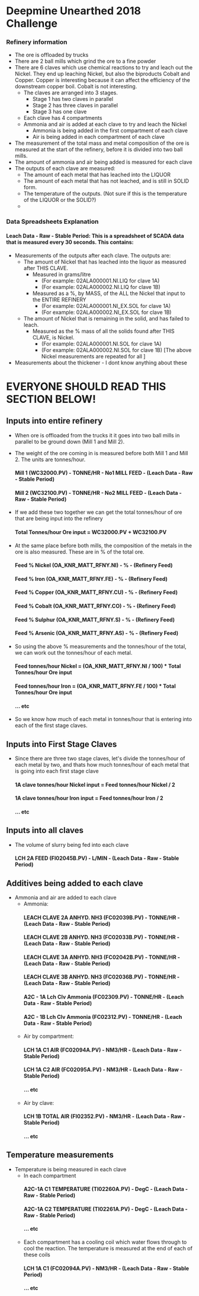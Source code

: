 # Deepmine Unearthed 2018 Challenge

### Refinery information
- The ore is offloaded by trucks
- There are 2 ball mills which grind the ore to a fine powder
- There are 6 claves which use chemical reactions to try and leach out the Nickel. They end up leaching Nickel, but also the biproducts Cobalt and Copper. Copper is interesting because it can affect the efficiency of the downstream copper boil. Cobalt is not interesting.
    - The claves are arranged into 3 stages.
        - Stage 1 has two claves in parallel
        - Stage 2 has three claves in parallel
        - Stage 3 has one clave
    - Each clave has 4 compartments
    - Ammonia and air is added at each clave to try and leach the Nickel
        - Ammonia is being added in the first compartment of each clave
        - Air is being added in each compartment of each clave
- The measurement of the total mass and metal composition of the ore is measured at the start of the refinery, before it is divided into two ball mills.
- The amount of ammonia and air being added is measured for each clave
- The outputs of each clave are measured:
    - The amount of each metal that has leached into the LIQUOR    
    - The amount of each metal that has not leached, and is still in SOLID form.
    - The temperature of the outputs. (Not sure if this is the temperature of the LIQUOR or the SOLID?)
    - 

### Data Spreadsheets Explanation
#### Leach Data - Raw - Stable Period: This  is a spreadsheet of SCADA data that is measured every 30 seconds. This contains:
- Measurements of the outputs after each clave. The outputs are:
    - The amount of Nickel that has leached into the liquor as measured after THIS CLAVE.
        - Measured in grams/litre
            - (For example: 02ALA000001.NI.LIQ for clave 1A)
            - (For example: 02ALA000002.NI.LIQ for clave 1B)
        - Measured as a %, by MASS, of the ALL the Nickel that input to the ENTIRE REFINERY
            - (For example: 02ALA000001.NI_EX.SOL for clave 1A)
            - (For example: 02ALA000002.NI_EX.SOL for clave 1B)
    - The amount of Nickel that is remaining in the solid, and has failed to leach. 
        - Measured as the % mass of all the solids found after THIS CLAVE, is Nickel.
            - (For example: 02ALA000001.NI.SOL for clave 1A)
            - (For example: 02ALA000002.NI.SOL for clave 1B)
    [The above Nickel measurements are repeated for all ]
- Measurements about the thickener - I dont know anything about these

# EVERYONE SHOULD READ THIS SECTION BELOW!

## Inputs into entire refinery

- When ore is offloaded from the trucks it it goes into two ball mills in parallel to be ground down (Mill 1 and Mill 2).
- The weight of the ore coming in is measured before both Mill 1 and Mill 2. The units are tonnes/hour.
	#### Mill 1 (WC32000.PV) - TONNE/HR - No1 MILL FEED - (Leach Data - Raw - Stable Period)
	#### Mill 2 (WC32100.PV) - TONNE/HR - No2 MILL FEED - (Leach Data - Raw - Stable Period)

- If we add these two together we can get the total tonnes/hour of ore that are being input into the refinery
	#### Total Tonnes/hour Ore input = WC32000.PV + WC32100.PV
	
- At the same place before both mills, the composition of the metals in the ore is also measured. These are in % of the total ore.
	#### Feed % Nickel (OA_KNR_MATT_RFNY.NI) - % - (Refinery Feed)
	#### Feed % Iron (OA_KNR_MATT_RFNY.FE) - % - (Refinery Feed)
	#### Feed % Copper (OA_KNR_MATT_RFNY.CU) - % - (Refinery Feed)
	#### Feed % Cobalt (OA_KNR_MATT_RFNY.CO) - % - (Refinery Feed)
	#### Feed % Sulphur (OA_KNR_MATT_RFNY.S) - % - (Refinery Feed)
	#### Feed % Arsenic (OA_KNR_MATT_RFNY.AS) - % - (Refinery Feed)
	
- So using the above % measurements and the tonnes/hour of the total, we can work out the tonnes/hour of each metal.
	#### Feed tonnes/hour Nickel = (OA_KNR_MATT_RFNY.NI / 100) * Total Tonnes/hour Ore input
	#### Feed tonnes/hour Iron = (OA_KNR_MATT_RFNY.FE / 100) * Total Tonnes/hour Ore input
	#### ... etc

- So we know how much of each metal in tonnes/hour that is entering into each of the first stage claves.

## Inputs into First Stage Claves

- Since there are three two stage claves, let's divide the tonnes/hour of each metal by two, and thats how much tonnes/hour of each metal that is going into each first stage clave
	#### 1A clave tonnes/hour Nickel input = Feed tonnes/hour Nickel / 2
	#### 1A clave tonnes/hour Iron input = Feed tonnes/hour Iron / 2
	#### ... etc

## Inputs into all claves
- The volume of slurry being fed into each clave
    #### LCH 2A FEED (FI02045B.PV) - L/MIN - (Leach Data - Raw - Stable Period)

## Additives being added to each clave

- Ammonia and air are added to each clave
    - Ammonia:
        #### LEACH CLAVE 2A ANHYD. NH3 (FC02039B.PV) - TONNE/HR - (Leach Data - Raw - Stable Period)
        #### LEACH CLAVE 2B ANHYD. NH3 (FC02033B.PV) - TONNE/HR - (Leach Data - Raw - Stable Period)
        #### LEACH CLAVE 3A ANHYD. NH3 (FC02042B.PV) - TONNE/HR - (Leach Data - Raw - Stable Period)
        #### LEACH CLAVE 3B ANHYD. NH3 (FC02036B.PV) - TONNE/HR - (Leach Data - Raw - Stable Period)
        #### A2C - 1A Lch Clv Ammonia (FC02309.PV) - TONNE/HR - (Leach Data - Raw - Stable Period)
        #### A2C - 1B Lch Clv Ammonia (FC02312.PV) - TONNE/HR - (Leach Data - Raw - Stable Period)
    - Air by compartment:
        #### LCH 1A C1 AIR (FC02094A.PV) - NM3/HR - (Leach Data - Raw - Stable Period)
        #### LCH 1A C2 AIR (FC02095A.PV) - NM3/HR - (Leach Data - Raw - Stable Period)
        #### ... etc
    - Air by clave:
        #### LCH 1B TOTAL AIR (FI02352.PV) - NM3/HR - (Leach Data - Raw - Stable Period)
        #### ... etc

## Temperature measurements
- Temperature is being measured in each clave
    - In each compartment
        #### A2C-1A C1 TEMPERATURE (TI02260A.PV) - DegC - (Leach Data - Raw - Stable Period)
        #### A2C-1A C2 TEMPERATURE (TI02261A.PV) - DegC - (Leach Data - Raw - Stable Period)
        #### ... etc
    - Each compartment has a cooling coil which water flows through to cool the reaction. The temperature is measured at the end of each of these coils
        #### LCH 1A C1 (FC02094A.PV) - NM3/HR - (Leach Data - Raw - Stable Period)
        #### ... etc
